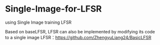 # Single-Image-for-LFSR
using Single Image training LFSR 

Based on baseLFSR, LFSR can also be implemented by modifying its code to a single image
LFSR：https://github.com/ZhengyuLiang24/BasicLFSR
